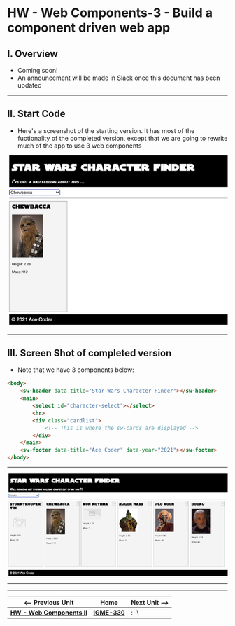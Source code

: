 # HW - Web Components-3 - Build a component driven web app

## I. Overview

- Coming soon!
- An announcement will be made in Slack once this document has been updated

<hr>

## II. Start Code

<!--- - Start files are here: [](_files/) -->
- Here's a screenshot of the starting version. It has most of the fuctionality of the completed version, except that we are going to rewrite much of the app to use 3 web components

![screenshot](_images/_wc/HW-wc-9.png)

<hr>

## III. Screen Shot of completed version

- Note that we have 3 components below:

```html
<body>
	<sw-header data-title="Star Wars Character Finder"></sw-header>
	<main>
		<select id="character-select"></select>
		<hr>
		<div class="cardlist">
			<!-- This is where the sw-cards are displayed -->
		</div>
	</main>
	<sw-footer data-title="Ace Coder" data-year="2021"></sw-footer>
</body>
```

<hr>

![screenshot](_images/_wc/HW-wc-10.png)

<hr><hr>

| <-- Previous Unit | Home | Next Unit -->
| --- | --- | --- 
|  [**HW - Web Components II**](HW-wc-2.md)  |  [**IGME-330**](../README.md) | :-\
